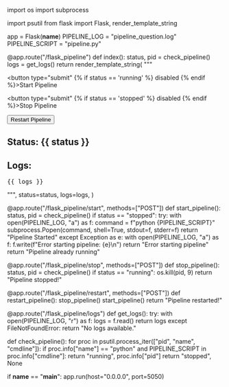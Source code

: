 import os
import subprocess

import psutil
from flask import Flask, render_template_string

app = Flask(__name__)
PIPELINE_LOG = "pipeline_question.log"
PIPELINE_SCRIPT = "pipeline.py"


@app.route("/flask_pipeline")
def index():
    status, pid = check_pipeline()
    logs = get_logs()
    return render_template_string(
        """
        <form action="/flask_pipeline/start" method="post">
            <button type="submit" {% if status == 'running' %} disabled {% endif %}>Start Pipeline</button>
        </form>
        <form action="/flask_pipeline/stop" method="post">
            <button type="submit" {% if status == 'stopped' %} disabled {% endif %}>Stop Pipeline</button>
        </form>
        <form action="/flask_pipeline/restart" method="post">
            <button type="submit">Restart Pipeline</button>
        </form>
        <h2>Status: {{ status }}</h2>
        <h2>Logs:</h2>
        <pre id="logs">{{ logs }}</pre>
        <script>
            setInterval(function() {
                fetch('/flask_pipeline/logs')
                    .then(response => response.text())
                    .then(data => {
                        document.getElementById('logs').innerText = data;
                    });
            }, 5000);
        </script>
    """,
        status=status,
        logs=logs,
    )


@app.route("/flask_pipeline/start", methods=["POST"])
def start_pipeline():
    status, pid = check_pipeline()
    if status == "stopped":
        try:
            with open(PIPELINE_LOG, "a") as f:
                command = f"python {PIPELINE_SCRIPT}"
                subprocess.Popen(command, shell=True, stdout=f, stderr=f)
            return "Pipeline Started"
        except Exception as e:
            with open(PIPELINE_LOG, "a") as f:
                f.write(f"Error starting pipeline: {e}\n")
            return "Error starting pipeline"
    return "Pipeline already running"


@app.route("/flask_pipeline/stop", methods=["POST"])
def stop_pipeline():
    status, pid = check_pipeline()
    if status == "running":
        os.kill(pid, 9)
    return "Pipeline stopped!"


@app.route("/flask_pipeline/restart", methods=["POST"])
def restart_pipeline():
    stop_pipeline()
    start_pipeline()
    return "Pipeline restarted!"


@app.route("/flask_pipeline/logs")
def get_logs():
    try:
        with open(PIPELINE_LOG, "r") as f:
            logs = f.read()
        return logs
    except FileNotFoundError:
        return "No logs available."


def check_pipeline():
    for proc in psutil.process_iter(["pid", "name", "cmdline"]):
        if proc.info["name"] == "python" and PIPELINE_SCRIPT in proc.info["cmdline"]:
            return "running", proc.info["pid"]
    return "stopped", None


if __name__ == "__main__":
    app.run(host="0.0.0.0", port=5050)
